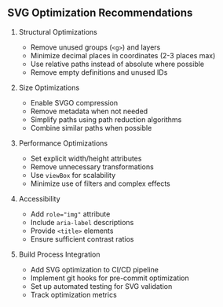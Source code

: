
## SVG Optimization Recommendations

1. Structural Optimizations
   - Remove unused groups (`<g>`) and layers
   - Minimize decimal places in coordinates (2-3 places max)
   - Use relative paths instead of absolute where possible
   - Remove empty definitions and unused IDs

2. Size Optimizations
   - Enable SVGO compression
   - Remove metadata when not needed
   - Simplify paths using path reduction algorithms
   - Combine similar paths when possible

3. Performance Optimizations
   - Set explicit width/height attributes
   - Remove unnecessary transformations
   - Use `viewBox` for scalability
   - Minimize use of filters and complex effects

4. Accessibility
   - Add `role="img"` attribute
   - Include `aria-label` descriptions
   - Provide `<title>` elements
   - Ensure sufficient contrast ratios

5. Build Process Integration
   - Add SVG optimization to CI/CD pipeline
   - Implement git hooks for pre-commit optimization
   - Set up automated testing for SVG validation
   - Track optimization metrics
